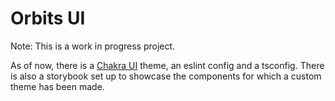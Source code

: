 # Orbits UI

Note: This is a work in progress project.

As of now, there is a [Chakra UI](https://chakra-ui.com/) theme, an eslint config and a tsconfig. There is also a storybook set up to showcase the components for which a custom theme has been made.
